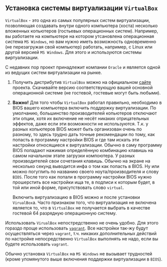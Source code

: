 ﻿## Установка системы виртуализации `VirtualBox`

`VirtualBox` - это одна из самых популярных систем виртуализации, позволяющая создавать внутри одного компьютера (хоста)
несколько вложенных копьютеров (гостьевых операционных систем). Например, вы работаете на компьютере на котором утсановлена
операционная система `MS Windows`, но вам нужно иметь возможность одновременно (не перезагружая свой компьютер) работать,
например, с Linux или другой версией `MS Windows`. Для этого и используются системы виртуализации.

С недавних пор проект принадлежит компании `Oracle` и является одной из ведущих систем виртуализации на рынке.

1. Получить дистрибутив `VirtualBox` можно на официальном [сайте](https://www.virtualbox.org/) проекта. Скачивайте версию
соответствующую вашей основной операционной системе (не гостевой, гостевые могут быть любыми). 

2. **Важно!** Для того чтобы `VirtualBox` работал правильно, необходимо в BIOS вашего компьютера включить поддержку виртуализации.
   По умолчанию, большинство производителей копьютеров отключают эти опции, хотя их включение не несёт никаких отрицательных эффектов,
   даже если эти возможности не используются.
   Т.к. у разных копьютеров BIOS может быть организован очень по разному, то здесь трудно дать точные рекомендации по тому, как попасть в
   программу настройки BIOS и где там искать эти настройки относящиеся к виртуализации.
   Обычно в саму программу BIOS попадают нажимая определённую комбинацию клавишь на самом начальном этапе загрузки компоютера.
   У разных производителей свои сочетания клавишь. Обычно на экране на несколько секунд выводится инфа о том как попасть в BIOS. Ну или можно
   погуглить по названию своего ноута/производителя и слову `BIOS`. После того как попали в программу настройки BIOS нужно прошерстить все
   настройки ища те, в подписи к которым будет, в той или иной форме, присутствовать слово `virtual`.
   
   Включить виртуализацию в BIOS можно и после установки `VirualBox`а. Часто признаком того, что виртуализация не включена является то,
   что в `VirtualBox` не получается выбрать в качестве гостевой 64 разрядную операционную систему.

Использовать `VirualBox` непостредственно не очень удобно. Для этого гораздо проще использовать [`vagrant`](../vagrant/README.md).
Все настройки так-жу будут осуществляться через `vagrant`, т.ч. никаких дополнительных действий по настройке непосредственно `VirtualBox`
выполнять не надо, если вы будете использовать `vagrant`.

Обычно установка `VirtualBox` на `MS Windows` не вызывает трудностей (кроме упомянутого выше включения поддержки виртуализации в `BIOS`).


